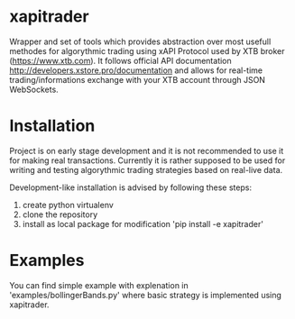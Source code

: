 # xapitrader
Wrapper and set of tools which provides abstraction over most usefull methodes for algorythmic trading using xAPI Protocol used by XTB broker (https://www.xtb.com).
It follows official API documentation http://developers.xstore.pro/documentation and allows for real-time trading/informations exchange with your XTB account through JSON WebSockets.

# Installation
Project is on early stage development and it is not recommended to use it for making real transactions.
Currently it is rather supposed to be used for writing and testing algorythmic trading strategies based on real-live data.

Development-like installation is advised by following these steps:
1. create python virtualenv
2. clone the repository
3. install as local package for modification 'pip install -e xapitrader'

# Examples
You can find simple example with explenation in 'examples/bollingerBands.py' where basic strategy is implemented using xapitrader.
